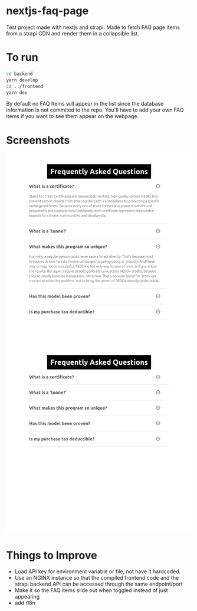 # nextjs-faq-page

Test project made with nextjs and strapi. Made to fetch FAQ page items from a strapi CDN and render them in a collapsible list.

# To run

```bash
cd backend
yarn develop
cd ../frontend
yarn dev
```

By default no FAQ Items will appear in the list since the database information is not commited to the repo. You'll have to add your own FAQ items if you want to see them appear on the webpage.

# Screenshots

![pic1](img/pic1.png)
![pic2](img/pic2.png)

# Things to Improve

- Load API key for environment variable or file, not have it hardcoded.
- Use an NGINX instance so that the compiled frontend code and the strapi backend API can be accessed through the same endpoint/port
- Make it so the FAQ items slide out when toggled instead of just appearing
- add i18n
